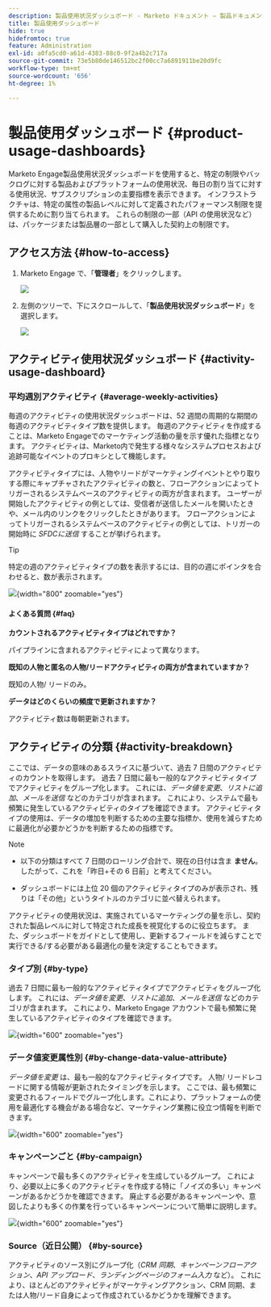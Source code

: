 ```yaml
---
description: 製品使用状況ダッシュボード - Marketo ドキュメント – 製品ドキュメント
title: 製品使用ダッシュボード
hide: true
hidefromtoc: true
feature: Administration
exl-id: a0fa5cd0-a61d-4383-88c0-9f2a4b2c717a
source-git-commit: 73e5b80de146512bc2f00cc7a6891911be20d9fc
workflow-type: tm+mt
source-wordcount: '656'
ht-degree: 1%

---
```


# 製品使用ダッシュボード {#product-usage-dashboards}

Marketo Engage製品使用状況ダッシュボードを使用すると、特定の制限やバックログに対する製品およびプラットフォームの使用状況、毎日の割り当てに対する使用状況、サブスクリプションの主要指標を表示できます。 インフラストラクチャは、特定の属性の製品レベルに対して定義されたパフォーマンス制限を提供するために割り当てられます。 これらの制限の一部（API の使用状況など）は、パッケージまたは製品層の一部として購入した契約上の制限です。

## アクセス方法 {#how-to-access}

1. Marketo Engage で、「**管理者**」をクリックします。

   ![](assets/product-usage-dashboards-1.png)

1. 左側のツリーで、下にスクロールして、「**製品使用状況ダッシュボード**」を選択します。

   ![](assets/product-usage-dashboards-2.png)

## アクティビティ使用状況ダッシュボード {#activity-usage-dashboard}

### 平均週別アクティビティ {#average-weekly-activities}

毎週のアクティビティの使用状況ダッシュボードは、52 週間の周期的な期間の毎週のアクティビティタイプ数を提供します。 毎週のアクティビティを作成することは、Marketo Engageでのマーケティング活動の量を示す優れた指標となります。 アクティビティは、Marketo内で発生する様々なシステムプロセスおよび追跡可能なイベントのプロキシとして機能します。

アクティビティタイプには、人物やリードがマーケティングイベントとやり取りする際にキャプチャされたアクティビティの数と、フローアクションによってトリガーされるシステムベースのアクティビティの両方が含まれます。 ユーザーが開始したアクティビティの例としては、受信者が送信したメールを開いたときや、メール内のリンクをクリックしたときがあります。 フローアクションによってトリガーされるシステムベースのアクティビティの例としては、トリガーの開始時に _SFDCに送信_ することが挙げられます。

>[!TIP]
>
>特定の週のアクティビティタイプの数を表示するには、目的の週にポインタを合わせると、数が表示されます。

![](assets/product-usage-dashboards-3.png){width="800" zoomable="yes"}

#### よくある質問 {#faq}

**カウントされるアクティビティタイプはどれですか？**

パイプラインに含まれるアクティビティによって異なります。

**既知の人物と匿名の人物/リードアクティビティの両方が含まれていますか？**

既知の人物/ リードのみ。

**データはどのくらいの頻度で更新されますか？**

アクティビティ数は毎朝更新されます。

## アクティビティの分類 {#activity-breakdown}

ここでは、データの意味のあるスライスに基づいて、過去 7 日間のアクティビティのカウントを取得します。 過去 7 日間に最も一般的なアクティビティタイプでアクティビティをグループ化します。 これには、_データ値を変更_、_リストに追加_、_メールを送信_ などのカテゴリが含まれます。 これにより、システムで最も頻繁に発生しているアクティビティのタイプを確認できます。 アクティビティタイプの使用は、データの増加を判断するための主要な指標か、使用を減らすために最適化が必要かどうかを判断するための指標です。

>[!NOTE]
>
>* 以下の分類はすべて 7 日間のローリング合計で、現在の日付は含ま **ません**。 したがって、これを「昨日+その 6 日前」と考えてください。
>
>* ダッシュボードには上位 20 個のアクティビティタイプのみが表示され、残りは「その他」というタイトルのカテゴリに並べ替えられます。

アクティビティの使用状況は、実施されているマーケティングの量を示し、契約された製品レベルに対して特定された成長を視覚化するのに役立ちます。 また、ダッシュボードをガイドとして使用し、更新するフィールドを減らすことで実行できる/する必要がある最適化の量を決定することもできます。

### タイプ別 {#by-type}

過去 7 日間に最も一般的なアクティビティタイプでアクティビティをグループ化します。 これには、_データ値を変更_、_リストに追加_、_メールを送信_ などのカテゴリが含まれます。 これにより、Marketo Engage アカウントで最も頻繁に発生しているアクティビティのタイプを確認できます。

![](assets/product-usage-dashboards-4.png){width="600" zoomable="yes"}


### データ値変更属性別 {#by-change-data-value-attribute}

_データ値を変更_ は、最も一般的なアクティビティタイプです。 人物/ リードレコードに関する情報が更新されたタイミングを示します。 ここでは、最も頻繁に変更されるフィールドでグループ化します。これにより、プラットフォームの使用を最適化する機会がある場合など、マーケティング業務に役立つ情報を判断できます。

![](assets/product-usage-dashboards-5.png){width="600" zoomable="yes"}

### キャンペーンごと {#by-campaign}

キャンペーンで最も多くのアクティビティを生成しているグループ。 これにより、必要以上に多くのアクティビティを作成する特に「ノイズの多い」キャンペーンがあるかどうかを確認できます。 廃止する必要があるキャンペーンや、意図したよりも多くの作業を行っているキャンペーンについて簡単に説明します。

![](assets/product-usage-dashboards-6.png){width="600" zoomable="yes"}

### Source（近日公開） {#by-source}

アクティビティのソース別にグループ化（_CRM 同期_、_キャンペーンフローアクション_、_API アップロード_、_ランディングページのフォーム入力_ など）。 これにより、ほとんどのアクティビティがマーケティングアクション、CRM 同期、または人物/リード自身によって作成されているかどうかを理解できます。
